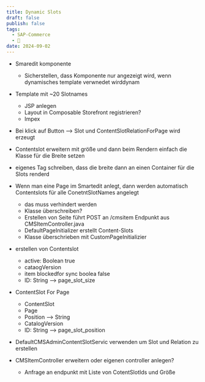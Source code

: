 ```yaml
---
title: Dynamic Slots
draft: false
publish: false
tags:
  - SAP-Commerce
  - 🌱
date: 2024-09-02
---
```

- Smaredit komponente
	- Sicherstellen, dass Komponente nur angezeigt wird, wenn dynamisches template verwnedet wirddynam
- Template mit ~20 Slotnames
	- JSP anlegen
	- Layout in Composable Storefront registrieren?
	- Impex
	
- Bei klick auf Button --> Slot und ContentSlotRelationForPage wird erzeugt
- Contentslot erweitern mit größe und dann beim Rendern einfach die Klasse für die Breite setzen
- eigenes Tag schreiben, dass die breite dann an einen Container für die Slots renderd

- Wenn man eine Page im Smartedit anlegt, dann werden automatisch Contentslots für alle ConetntSlotNames angelegt
	- das muss verhindert werden
	- Klasse überschreiben?
	- Erstellen von Seite führt POST an /cmsitem Endpunkt aus CMSItemController.java
	- DefaultPageInitializer erstellt Content-Slots
	- Klasse überschrieben mit CustomPageInitializier
- erstellen von Contentslot
	- active: Boolean true
	- cataogVersion
	- item blockedfor sync boolea false
	- ID: String --> page_slot_size
- ContentSlot For Page
	- ContentSlot
	- Page
	- Position --> String
	- CatalogVersion
	- ID: String --> page_slot_position
- DefaultCMSAdminContentSlotServic verwenden um Slot und Relation zu erstellen
- CMSItemController erweitern oder eigenen controller anlegen?
	- Anfrage an endpunkt mit Liste von CotentSlotIds und Größe